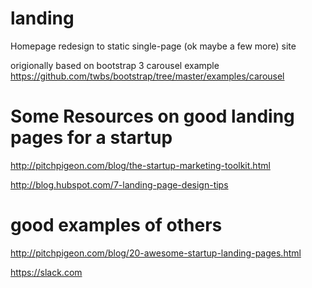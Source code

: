 landing
=======

Homepage redesign to static single-page (ok maybe a few more) site

origionally based on bootstrap 3 carousel example
https://github.com/twbs/bootstrap/tree/master/examples/carousel


Some Resources on good landing pages for a startup
==========================================

http://pitchpigeon.com/blog/the-startup-marketing-toolkit.html

http://blog.hubspot.com/7-landing-page-design-tips


good examples of others
===========================
http://pitchpigeon.com/blog/20-awesome-startup-landing-pages.html

https://slack.com
